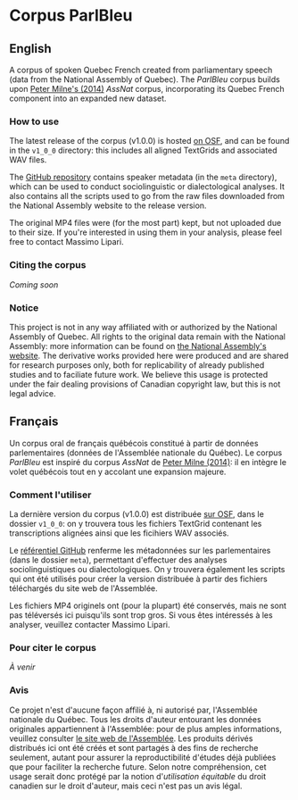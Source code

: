 # Corpus ParlBleu

## English

A corpus of spoken Quebec French created from parliamentary speech (data from the National Assembly of Quebec). The *ParlBleu* corpus builds upon [Peter Milne's (2014)](https://ruor.uottawa.ca/items/b76e477e-316b-4ee3-b7fd-49463f807248) *AssNat* corpus, incorporating its Quebec French component into an expanded new dataset.

### How to use

The latest release of the corpus (v1.0.0) is hosted [on OSF](https://osf.io/35fk8), and can be found in the `v1_0_0` directory: this includes all aligned TextGrids and associated WAV files.

The [GitHub repository](https://github.com/massimolipari/Corpus_ParlBleu) contains speaker metadata (in the `meta` directory), which can be used to conduct sociolinguistic or dialectological analyses. It also contains all the scripts used to go from the raw files downloaded from the National Assembly website to the release version.

The original MP4 files were (for the most part) kept, but not uploaded due to their size. If you're interested in using them in your analysis, please feel free to contact Massimo Lipari.


### Citing the corpus

*Coming soon*


### Notice

This project is not in any way affiliated with or authorized by the National Assembly of Quebec. All rights to the original data remain with the National Assembly: more information can be found on [the National Assembly's website](https://www.assnat.qc.ca/en/propos-site/droits-propriete-intellectuelle.html). The derivative works provided here were produced and are shared for research purposes only, both for replicability of already published studies and to faciliate future work. We believe this usage is protected under the fair dealing provisions of Canadian copyright law, but this is not legal advice.


## Français

Un corpus oral de français québécois constitué à partir de données parlementaires (données de l'Assemblée nationale du Québec). Le corpus *ParlBleu* est inspiré du corpus *AssNat* de [Peter Milne (2014)](https://ruor.uottawa.ca/items/b76e477e-316b-4ee3-b7fd-49463f807248): il en intègre le volet québécois tout en y accolant une expansion majeure.

### Comment l'utiliser

La dernière version du corpus (v1.0.0) est distribuée [sur OSF](https://osf.io/35fk8), dans le dossier `v1_0_0`: on y trouvera tous les fichiers TextGrid contenant les transcriptions alignées ainsi que les ficihiers WAV associés.

Le [référentiel GitHub](https://github.com/massimolipari/Corpus_ParlBleu) renferme les métadonnées sur les parlementaires (dans le dossier `meta`), permettant d'effectuer des analyses sociolinguistiques ou dialectologiques. On y trouvera également les scripts qui ont été utilisés pour créer la version distribuée à partir des fichiers téléchargés du site web de l'Assemblée.

Les fichiers MP4 originels ont (pour la plupart) été conservés, mais ne sont pas téléversés ici puisqu'ils sont trop gros. Si vous êtes intéressés à les analyser, veuillez contacter Massimo Lipari.


### Pour citer le corpus

*À venir*


### Avis

Ce projet n'est d'aucune façon affilié à, ni autorisé par, l'Assemblée nationale du Québec. Tous les droits d'auteur entourant les données originales appartiennent à l'Assemblée: pour de plus amples informations, veuillez consulter [le site web de l'Assemblée](https://www.assnat.qc.ca/fr/propos-site/droits-propriete-intellectuelle.html). Les produits dérivés distribués ici ont été créés et sont partagés à des fins de recherche seulement, autant pour assurer la reproductibilité d'études déjà publiées que pour faciliter la recherche future. Selon notre compréhension, cet usage serait donc protégé par la notion d'*utilisation équitable* du droit canadien sur le droit d'auteur, mais ceci n'est pas un avis légal.
